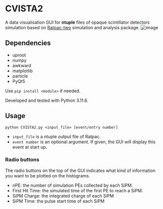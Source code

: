 # CVISTA2
A data visualisation GUI for **ntuple** files of opaque scintillator detectors simulation based on [Ratpac-two](https://github.com/rat-pac/ratpac-two) simulation and analysis package.
![image](https://github.com/user-attachments/assets/948e44fa-da53-40c9-a0f6-c82fb5ffff1d)

## Dependencies
- uproot
- numpy
- awkward
- matplotlib
- particle
- PyQt5
  
Use `pip install <module>` if needed.

Developed and tested with Python 3.11.6.

## Usage
`python CVISTA2.py <input_file> [event/entry number]`
- `input_file` is a ntuple output file of Ratpac.
- `event number` is an optional argument. If given, the GUI will display this event at start up.

### Radio buttons
The radio buttons on the top of the GUI indicates what kind of information you want to be plotted on the histograms.
- nPE: the number of simulation PEs collected by each SiPM.
- First Hit Time: the simulated time of the first PE to reach a SiPM.
- SiPM Charge: the integrated charge of each SiPM
- SiPM Time: the pulse start time of each SiPM
